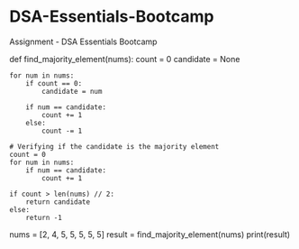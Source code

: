 # DSA-Essentials-Bootcamp
Assignment - DSA Essentials Bootcamp

def find_majority_element(nums):
    count = 0
    candidate = None

    for num in nums:
        if count == 0:
            candidate = num

        if num == candidate:
            count += 1
        else:
            count -= 1

    # Verifying if the candidate is the majority element
    count = 0
    for num in nums:
        if num == candidate:
            count += 1

    if count > len(nums) // 2:
        return candidate
    else:
        return -1

nums = [2, 4, 5, 5, 5, 5, 5]
result = find_majority_element(nums)
print(result)
